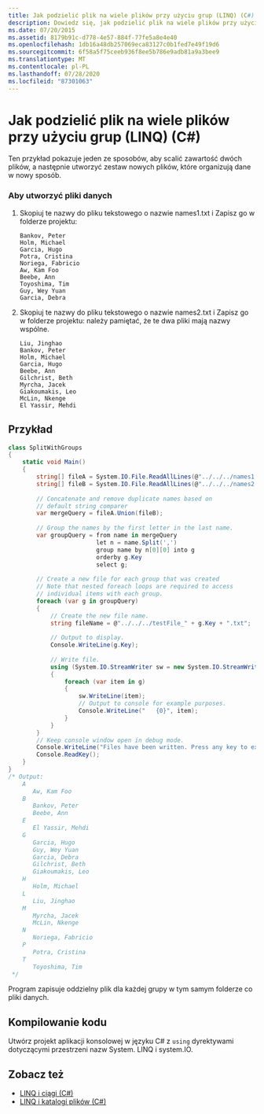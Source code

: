 ```yaml
---
title: Jak podzielić plik na wiele plików przy użyciu grup (LINQ) (C#)
description: Dowiedz się, jak podzielić plik na wiele plików przy użyciu grup. Zobacz przykładowy kod i Wyświetl dodatkowe dostępne zasoby.
ms.date: 07/20/2015
ms.assetid: 8179b91c-d778-4e57-884f-77fe5a8e4e40
ms.openlocfilehash: 1db16a48db257069eca83127c0b1fed7e49f19d6
ms.sourcegitcommit: 6f58a5f75ceeb936f8ee5b786e9adb81a9a3bee9
ms.translationtype: MT
ms.contentlocale: pl-PL
ms.lasthandoff: 07/28/2020
ms.locfileid: "87301063"
---
```

# <a name="how-to-split-a-file-into-many-files-by-using-groups-linq-c"></a>Jak podzielić plik na wiele plików przy użyciu grup (LINQ) (C#)
Ten przykład pokazuje jeden ze sposobów, aby scalić zawartość dwóch plików, a następnie utworzyć zestaw nowych plików, które organizują dane w nowy sposób.  
  
### <a name="to-create-the-data-files"></a>Aby utworzyć pliki danych  
  
1. Skopiuj te nazwy do pliku tekstowego o nazwie names1.txt i Zapisz go w folderze projektu:  
  
    ```text  
    Bankov, Peter  
    Holm, Michael  
    Garcia, Hugo  
    Potra, Cristina  
    Noriega, Fabricio  
    Aw, Kam Foo  
    Beebe, Ann  
    Toyoshima, Tim  
    Guy, Wey Yuan  
    Garcia, Debra  
    ```  
  
2. Skopiuj te nazwy do pliku tekstowego o nazwie names2.txt i Zapisz go w folderze projektu: należy pamiętać, że te dwa pliki mają nazwy wspólne.  
  
    ```text  
    Liu, Jinghao  
    Bankov, Peter  
    Holm, Michael  
    Garcia, Hugo  
    Beebe, Ann  
    Gilchrist, Beth  
    Myrcha, Jacek  
    Giakoumakis, Leo  
    McLin, Nkenge  
    El Yassir, Mehdi  
    ```  
  
## <a name="example"></a>Przykład  
  
```csharp  
class SplitWithGroups  
{  
    static void Main()  
    {  
        string[] fileA = System.IO.File.ReadAllLines(@"../../../names1.txt");  
        string[] fileB = System.IO.File.ReadAllLines(@"../../../names2.txt");  
  
        // Concatenate and remove duplicate names based on  
        // default string comparer  
        var mergeQuery = fileA.Union(fileB);  
  
        // Group the names by the first letter in the last name.  
        var groupQuery = from name in mergeQuery  
                         let n = name.Split(',')  
                         group name by n[0][0] into g  
                         orderby g.Key  
                         select g;  
  
        // Create a new file for each group that was created  
        // Note that nested foreach loops are required to access  
        // individual items with each group.  
        foreach (var g in groupQuery)  
        {  
            // Create the new file name.  
            string fileName = @"../../../testFile_" + g.Key + ".txt";  
  
            // Output to display.  
            Console.WriteLine(g.Key);  
  
            // Write file.  
            using (System.IO.StreamWriter sw = new System.IO.StreamWriter(fileName))  
            {  
                foreach (var item in g)  
                {  
                    sw.WriteLine(item);  
                    // Output to console for example purposes.  
                    Console.WriteLine("   {0}", item);  
                }  
            }  
        }  
        // Keep console window open in debug mode.  
        Console.WriteLine("Files have been written. Press any key to exit");  
        Console.ReadKey();  
    }  
}  
/* Output:
    A  
       Aw, Kam Foo  
    B  
       Bankov, Peter  
       Beebe, Ann  
    E  
       El Yassir, Mehdi  
    G  
       Garcia, Hugo  
       Guy, Wey Yuan  
       Garcia, Debra  
       Gilchrist, Beth  
       Giakoumakis, Leo  
    H  
       Holm, Michael  
    L  
       Liu, Jinghao  
    M  
       Myrcha, Jacek  
       McLin, Nkenge  
    N  
       Noriega, Fabricio  
    P  
       Potra, Cristina  
    T  
       Toyoshima, Tim  
 */  
```  
  
 Program zapisuje oddzielny plik dla każdej grupy w tym samym folderze co pliki danych.  
  
## <a name="compiling-the-code"></a>Kompilowanie kodu

Utwórz projekt aplikacji konsolowej w języku C# z `using` dyrektywami dotyczącymi przestrzeni nazw System. LINQ i system.IO.
  
## <a name="see-also"></a>Zobacz też

- [LINQ i ciągi (C#)](./linq-and-strings.md)
- [LINQ i katalogi plików (C#)](./linq-and-file-directories.md)
